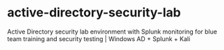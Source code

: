 # active-directory-security-lab
Active Directory security lab environment with Splunk monitoring for blue team training and security testing | Windows AD + Splunk + Kali
